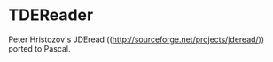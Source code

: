 # TDEReader

Peter Hristozov's JDEread ((http://sourceforge.net/projects/jderead/)) ported to Pascal.
